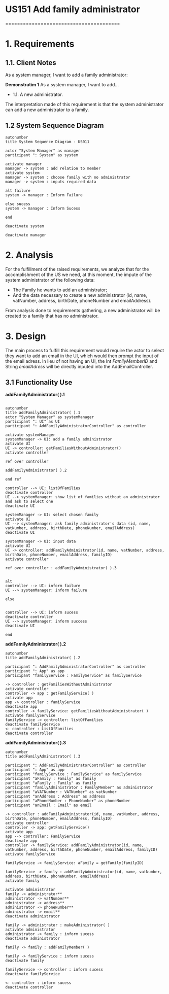 # US151 Add family administrator
=======================================


# 1. Requirements

## 1.1. Client Notes

As a system manager, I want to add a family administrator:

**Demonstratim 1** As a system manager, I want to add...

- 1.1. A new administrator.

The interpretation made of this requirement is that the system administrator can add a new administrator to a family.

## 1.2 System Sequence Diagram

```puml
autonumber
title System Sequence Diagram - US011

actor "System Manager" as manager
participant ": System" as system

activate manager
manager -> system : add relation to member
activate system
manager -> system : choose family with no administrator
manager -> system : inputs required data

alt failure
system -> manager : Inform Failure

else sucess
system -> manager : Inform Sucess

end

deactivate system

deactivate manager
```

# 2. Analysis

For the fulfillment of the raised requirements, we analyze that for the accomplishment of the US we need, at this moment, the impute of the system administrator of the following data:

- The Family he wants to add an administrator;
- And the data necessary to create a new administrator (id, name, vatNumber, address, birthDate, phoneNumber and emailAddress).

From analysis done to requirements gathering, a new administrator will be created to a family that has no administrator.

# 3. Design

The main process to fulfill this requirement would require the actor to select they want to add an email in the UI, which would then prompt the input of the email adress. In lieu of not having an UI, the Int *FamilyMemberID* and String *emailAdress* will be directly inputed into the AddEmailController. 

## 3.1 Functionality Use

**addFamilyAdministrator( ).1**
```puml

autonumber
title addFamilyAdministrator( ).1
actor "System Manager" as systemManager
participant ": UI" as UI
participant ": AddFamilyAdministratorController" as controller

activate systemManager
systemManager -> UI: add a family administrator
activate UI
UI -> controller: getFamiliesWithoutAdministrator()
activate controller

ref over controller

addFamilyAdministrator( ).2

end ref

controller --> UI: listOfFamilies
deactivate controller
UI --> systemManager: show list of families without an administrator and ask to select one
deactivate UI

systemManager -> UI: select chosen family
activate UI
UI --> systemManager: ask family administrator's data (id, name, vatNumber, address, birthDate, phoneNumber, emailAddress)
deactivate UI

systemManager -> UI: input data
activate UI
UI -> controller: addFamilyAdministrator(id, name, vatNumber, address, birthDate, phoneNumber, emailAddress, familyID)
activate controller

ref over controller : addFamilyAdministrator( ).3


alt 
controller --> UI: inform failure
UI --> systemManager: inform failure

else 


controller --> UI: inform sucess
deactivate controller
UI --> systemManager: inform success
deactivate UI

end

```

**addFamilyAdministrator( ).2**
```puml
autonumber
title addFamilyAdministrator( ).2

participant ": AddFamilyAdministratorController" as controller
participant ": App" as app
participant "familyService : FamilyService" as familyService

-> controller : getFamiliesWithoutAdministrator
activate controller
controller -> app : getFamilyService( )
activate app
app -> controller : familyService
deactivate app
controller -> familyService: getFamiliesWithoutAdministrator( )
activate familyService
familyService -> controller: listOfFamilies
deactivate familyService
<- controller : ListOfFamilies
deactivate controller 
```

**addFamilyAdministrator( ).3**
```puml
autonumber
title addFamilyAdministrator( ).3

participant ": AddFamilyAdministratorController" as controller
participant ": App" as app
participant "familyService : FamilyService" as familyService
participant "aFamily : Family" as family
participant "aFamily : Family" as family
participant "familyAdministrator : FamilyMember" as administrator
participant "aVATNumber : VATNumber" as vatNumber
participant "anAddress : Address" as address
participant "aPhoneNumber : PhoneNumber" as phoneNumber
participant "anEmail : Email" as email

-> controller : addFamilyAdministrator(id, name, vatNumber, address, birthDate, phoneNumber, emailAddress, familyID)
activate controller
controller -> app: getFamilyService()
activate app
app --> controller: FamilyService
deactivate app
controller -> familyService: addFamilyAdministrator(id, name, vatNumber, address, birthDate, phoneNumber, emailAddress, familyID)
activate familyService

familyService -> familyService: aFamily = getFamily(familyID)

familyService -> family : addFamilyAdministrator(id, name, vatNumber, address, birthDate, phoneNumber, emailAddress)
activate family

activate administrator
family -> administrator**
administrator -> vatNumber**
administrator -> address**
administrator -> phoneNumber**
administrator -> email**
deactivate administrator

family -> administrator : makeAdministrator( )
activate administrator
administrator -> family : inform sucess
deactivate administrator

family -> family : addFamilyMember( )

family -> familyService : inform sucess
deactivate family

familyService -> controller : inform sucess
deactivate familyService

<- controller : inform sucess
deactivate controller

```